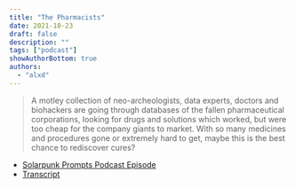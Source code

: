 ```yaml
---
title: "The Pharmacists"
date: 2021-10-23
draft: false
description: ""
tags: ["podcast"]
showAuthorBottom: true
authors:
  - "alxd"
---
```


> A motley collection of neo-archeologists, data experts, doctors and biohackers are going through databases of the fallen pharmaceutical corporations, looking for drugs and solutions which worked, but were too cheap for the company giants to market. With so many medicines and procedures gone or extremely hard to get, maybe this is the best chance to rediscover cures?

- [Solarpunk Prompts Podcast Episode](https://podcast.tomasino.org/@SolarpunkPrompts/episodes/the-pharmacists)
- [Transcript](https://wiki.tomasino.org/writing/Solarpunk-Prompts---The-Pharmacists)
